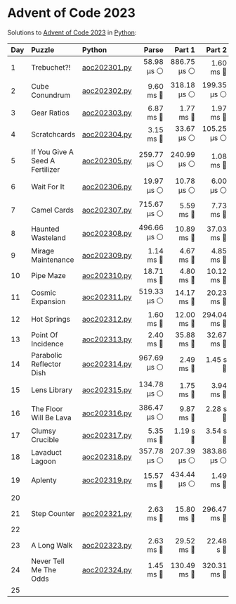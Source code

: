 # Advent of Code 2023

Solutions to [Advent of Code 2023](https://adventofcode.com/2023/) in [Python](https://www.python.org/):


| Day  | Puzzle                          | Python                                                          |       Parse |      Part 1 |      Part 2 |       Total |
| :--- | :------------------------------ | :-------------------------------------------------------------- | ----------: | ----------: | ----------: | ----------: |
| 1    | Trebuchet?!                     | [aoc202301.py](01_trebuchet/aoc202301.py)                       |  58.98 μs ⚪️ | 886.75 μs ⚪️ |   1.60 ms 🔵 |   2.54 ms 🔵 |
| 2    | Cube Conundrum                  | [aoc202302.py](02_cube_conundrum/aoc202302.py)                  |   9.60 ms 🔵 | 318.18 μs ⚪️ | 199.35 μs ⚪️ |  10.12 ms 🔵 |
| 3    | Gear Ratios                     | [aoc202303.py](03_gear_ratios/aoc202303.py)                     |   6.87 ms 🔵 |   1.77 ms 🔵 |   1.97 ms 🔵 |  10.61 ms 🔵 |
| 4    | Scratchcards                    | [aoc202304.py](04_scratchcards/aoc202304.py)                    |   3.15 ms 🔵 |  33.67 μs ⚪️ | 105.25 μs ⚪️ |   3.29 ms 🔵 |
| 5    | If You Give A Seed A Fertilizer | [aoc202305.py](05_if_you_give_a_seed_a_fertilizer/aoc202305.py) | 259.77 μs ⚪️ | 240.99 μs ⚪️ |   1.08 ms 🔵 |   1.58 ms 🔵 |
| 6    | Wait For It                     | [aoc202306.py](06_wait_for_it/aoc202306.py)                     |  19.97 μs ⚪️ |  10.78 μs ⚪️ |   6.00 μs ⚪️ |  36.75 μs ⚪️ |
| 7    | Camel Cards                     | [aoc202307.py](07_camel_cards/aoc202307.py)                     | 715.67 μs ⚪️ |   5.59 ms 🔵 |   7.73 ms 🔵 |  14.03 ms 🔵 |
| 8    | Haunted Wasteland               | [aoc202308.py](08_haunted_wasteland/aoc202308.py)               | 496.66 μs ⚪️ |  10.89 ms 🔵 |  37.03 ms 🔵 |  48.42 ms 🔵 |
| 9    | Mirage Maintenance              | [aoc202309.py](09_mirage_maintenance/aoc202309.py)              |   1.14 ms 🔵 |   4.67 ms 🔵 |   4.85 ms 🔵 |  10.65 ms 🔵 |
| 10   | Pipe Maze                       | [aoc202310.py](10_pipe_maze/aoc202310.py)                       |  18.71 ms 🔵 |   4.80 ms 🔵 |  10.12 ms 🔵 |  33.63 ms 🔵 |
| 11   | Cosmic Expansion                | [aoc202311.py](11_cosmic_expansion/aoc202311.py)                | 519.33 μs ⚪️ |  14.17 ms 🔵 |  20.23 ms 🔵 |  34.91 ms 🔵 |
| 12   | Hot Springs                     | [aoc202312.py](12_hot_springs/aoc202312.py)                     |   1.60 ms 🔵 |  12.00 ms 🔵 | 294.04 ms 🔵 | 307.64 ms 🔵 |
| 13   | Point Of Incidence              | [aoc202313.py](13_point_of_incidence/aoc202313.py)              |   2.40 ms 🔵 |  35.88 ms 🔵 |  32.67 ms 🔵 |  70.95 ms 🔵 |
| 14   | Parabolic Reflector Dish        | [aoc202314.py](14_parabolic_reflector_dish/aoc202314.py)        | 967.69 μs ⚪️ |   2.49 ms 🔵 |    1.45 s 🔴 |    1.46 s 🔴 |
| 15   | Lens Library                    | [aoc202315.py](15_lens_library/aoc202315.py)                    | 134.78 μs ⚪️ |   1.75 ms 🔵 |   3.94 ms 🔵 |   5.82 ms 🔵 |
| 16   | The Floor Will Be Lava          | [aoc202316.py](16_the_floor_will_be_lava/aoc202316.py)          | 386.47 μs ⚪️ |   9.87 ms 🔵 |    2.28 s 🔴 |    2.29 s 🔴 |
| 17   | Clumsy Crucible                 | [aoc202317.py](17_clumsy_crucible/aoc202317.py)                 |   5.35 ms 🔵 |    1.19 s 🔴 |    3.54 s 🔴 |    4.73 s 🔴 |
| 18   | Lavaduct Lagoon                 | [aoc202318.py](18_lavaduct_lagoon/aoc202318.py)                 | 357.78 μs ⚪️ | 207.39 μs ⚪️ | 383.86 μs ⚪️ | 949.03 μs ⚪️ |
| 19   | Aplenty                         | [aoc202319.py](19_aplenty/aoc202319.py)                         |  15.57 ms 🔵 | 434.44 μs ⚪️ |   1.49 ms 🔵 |  17.50 ms 🔵 |
| 20   |                                 |                                                                 |             |             |             |             |
| 21   | Step Counter                    | [aoc202321.py](21_step_counter/aoc202321.py)                    |   2.63 ms 🔵 |  15.80 ms 🔵 | 296.47 ms 🔵 | 314.90 ms 🔵 |
| 22   |                                 |                                                                 |             |             |             |             |
| 23   | A Long Walk                     | [aoc202323.py](23_a_long_walk/aoc202323.py)                     |   2.63 ms 🔵 |  29.52 ms 🔵 |   22.48 s 🔴 |   22.51 s 🔴 |
| 24   | Never Tell Me The Odds          | [aoc202324.py](24_never_tell_me_the_odds/aoc202324.py)          |   1.45 ms 🔵 | 130.49 ms 🔵 | 320.31 ms 🔵 | 452.25 ms 🔵 |
| 25   |                                 |                                                                 |             |             |             |             |
